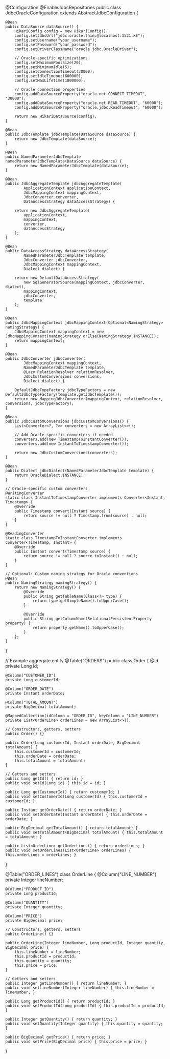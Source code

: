 @Configuration
@EnableJdbcRepositories
public class JdbcOracleConfiguration extends AbstractJdbcConfiguration {

    @Bean
    public DataSource dataSource() {
        HikariConfig config = new HikariConfig();
        config.setJdbcUrl("jdbc:oracle:thin:@localhost:1521:XE");
        config.setUsername("your_username");
        config.setPassword("your_password");
        config.setDriverClassName("oracle.jdbc.OracleDriver");
        
        // Oracle-specific optimizations
        config.setMaximumPoolSize(20);
        config.setMinimumIdle(5);
        config.setConnectionTimeout(30000);
        config.setIdleTimeout(600000);
        config.setMaxLifetime(1800000);
        
        // Oracle connection properties
        config.addDataSourceProperty("oracle.net.CONNECT_TIMEOUT", "30000");
        config.addDataSourceProperty("oracle.net.READ_TIMEOUT", "60000");
        config.addDataSourceProperty("oracle.jdbc.ReadTimeout", "60000");
        
        return new HikariDataSource(config);
    }

    @Bean
    public JdbcTemplate jdbcTemplate(DataSource dataSource) {
        return new JdbcTemplate(dataSource);
    }

    @Bean
    public NamedParameterJdbcTemplate namedParameterJdbcTemplate(DataSource dataSource) {
        return new NamedParameterJdbcTemplate(dataSource);
    }

    @Bean
    public JdbcAggregateTemplate jdbcAggregateTemplate(
            ApplicationContext applicationContext,
            JdbcMappingContext mappingContext,
            JdbcConverter converter,
            DataAccessStrategy dataAccessStrategy) {
        
        return new JdbcAggregateTemplate(
            applicationContext,
            mappingContext,
            converter,
            dataAccessStrategy
        );
    }

    @Bean
    public DataAccessStrategy dataAccessStrategy(
            NamedParameterJdbcTemplate template,
            JdbcConverter jdbcConverter,
            JdbcMappingContext mappingContext,
            Dialect dialect) {
        
        return new DefaultDataAccessStrategy(
            new SqlGeneratorSource(mappingContext, jdbcConverter, dialect),
            mappingContext,
            jdbcConverter,
            template
        );
    }

    @Bean
    public JdbcMappingContext jdbcMappingContext(Optional<NamingStrategy> namingStrategy) {
        JdbcMappingContext mappingContext = new JdbcMappingContext(namingStrategy.orElse(NamingStrategy.INSTANCE));
        return mappingContext;
    }

    @Bean
    public JdbcConverter jdbcConverter(
            JdbcMappingContext mappingContext,
            NamedParameterJdbcTemplate template,
            @Lazy RelationResolver relationResolver,
            JdbcCustomConversions conversions,
            Dialect dialect) {
        
        DefaultJdbcTypeFactory jdbcTypeFactory = new DefaultJdbcTypeFactory(template.getJdbcTemplate());
        return new MappingJdbcConverter(mappingContext, relationResolver, conversions, jdbcTypeFactory);
    }

    @Bean
    public JdbcCustomConversions jdbcCustomConversions() {
        List<Converter<?, ?>> converters = new ArrayList<>();
        
        // Add Oracle-specific converters if needed
        converters.add(new TimestampToInstantConverter());
        converters.add(new InstantToTimestampConverter());
        
        return new JdbcCustomConversions(converters);
    }

    @Bean
    public Dialect jdbcDialect(NamedParameterJdbcTemplate template) {
        return OracleDialect.INSTANCE;
    }

    // Oracle-specific custom converters
    @WritingConverter
    static class InstantToTimestampConverter implements Converter<Instant, Timestamp> {
        @Override
        public Timestamp convert(Instant source) {
            return source != null ? Timestamp.from(source) : null;
        }
    }

    @ReadingConverter
    static class TimestampToInstantConverter implements Converter<Timestamp, Instant> {
        @Override
        public Instant convert(Timestamp source) {
            return source != null ? source.toInstant() : null;
        }
    }

    // Optional: Custom naming strategy for Oracle conventions
    @Bean
    public NamingStrategy namingStrategy() {
        return new NamingStrategy() {
            @Override
            public String getTableName(Class<?> type) {
                return type.getSimpleName().toUpperCase();
            }

            @Override
            public String getColumnName(RelationalPersistentProperty property) {
                return property.getName().toUpperCase();
            }
        };
    }
}

// Example aggregate entity
@Table("ORDERS")
public class Order {
    @Id
    private Long id;
    
    @Column("CUSTOMER_ID")
    private Long customerId;
    
    @Column("ORDER_DATE")
    private Instant orderDate;
    
    @Column("TOTAL_AMOUNT")
    private BigDecimal totalAmount;
    
    @MappedCollection(idColumn = "ORDER_ID", keyColumn = "LINE_NUMBER")
    private List<OrderLine> orderLines = new ArrayList<>();
    
    // Constructors, getters, setters
    public Order() {}
    
    public Order(Long customerId, Instant orderDate, BigDecimal totalAmount) {
        this.customerId = customerId;
        this.orderDate = orderDate;
        this.totalAmount = totalAmount;
    }
    
    // Getters and setters
    public Long getId() { return id; }
    public void setId(Long id) { this.id = id; }
    
    public Long getCustomerId() { return customerId; }
    public void setCustomerId(Long customerId) { this.customerId = customerId; }
    
    public Instant getOrderDate() { return orderDate; }
    public void setOrderDate(Instant orderDate) { this.orderDate = orderDate; }
    
    public BigDecimal getTotalAmount() { return totalAmount; }
    public void setTotalAmount(BigDecimal totalAmount) { this.totalAmount = totalAmount; }
    
    public List<OrderLine> getOrderLines() { return orderLines; }
    public void setOrderLines(List<OrderLine> orderLines) { this.orderLines = orderLines; }
}

@Table("ORDER_LINES")
class OrderLine {
    @Column("LINE_NUMBER")
    private Integer lineNumber;
    
    @Column("PRODUCT_ID")
    private Long productId;
    
    @Column("QUANTITY")
    private Integer quantity;
    
    @Column("PRICE")
    private BigDecimal price;
    
    // Constructors, getters, setters
    public OrderLine() {}
    
    public OrderLine(Integer lineNumber, Long productId, Integer quantity, BigDecimal price) {
        this.lineNumber = lineNumber;
        this.productId = productId;
        this.quantity = quantity;
        this.price = price;
    }
    
    // Getters and setters
    public Integer getLineNumber() { return lineNumber; }
    public void setLineNumber(Integer lineNumber) { this.lineNumber = lineNumber; }
    
    public Long getProductId() { return productId; }
    public void setProductId(Long productId) { this.productId = productId; }
    
    public Integer getQuantity() { return quantity; }
    public void setQuantity(Integer quantity) { this.quantity = quantity; }
    
    public BigDecimal getPrice() { return price; }
    public void setPrice(BigDecimal price) { this.price = price; }
}
